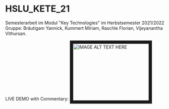 # HSLU_KETE_21

Semesterarbeit im Modul "Key Technologies" im Herbstsemester 2021/2022
Gruppe: Bräutigam Yannick, Kummert Miriam, Raschle Florian, Vijeyanantha Vithursan.


LIVE DEMO with Commentary:
<a href="https://youtu.be/Z10X8Jnv68U" 
   target="_blank"><img src="http://img.youtube.com/vi/Z10X8Jnv68U/0.jpg" 
   alt="IMAGE ALT TEXT HERE" width="240" height="180" border="10" />
</a>

